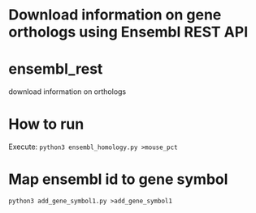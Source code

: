 # Download information on gene orthologs using Ensembl REST API

# ensembl_rest
download information on orthologs

# How to run
Execute:
`python3 ensembl_homology.py >mouse_pct`

# Map ensembl id to gene symbol
`python3 add_gene_symbol1.py >add_gene_symbol1`
